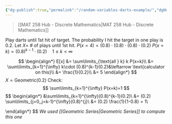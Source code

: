 ```yaml
---
{"dg-publish":true,"permalink":"/random-variables-darts-example/","dgHomeLink":true,"dgPassFrontmatter":false,"dgShowLocalGraph":true}
---
```


> [[MAT 258 Hub - Discrete Mathematics|MAT 258 Hub - Discrete Mathematics]]

Play darts until 1st hit of target. The probability I hit the target in one play is 0.2. 
Let $X=$ \# of plays until 1st hit.
$P(x=4)=(0.8)\cdot(0.8)\cdot(0.8)\cdot(0.2)$
$P(x=k)=(0.8)^{k-1}\cdot(0.2)\quad1\le k\lt \infty$

$$
\begin{align*}
E[x] &=  \sum\limits_{\text{all } k} k P(x=k)\\
&= \sum\limits_{k=1}^{\infty} k\cdot (0.8)^{k-1}(0.2)&\leftarrow \text{calculator on this}\\
&= \frac{1}{0.2}\\
&= 5
\end{align*}
$$
$X= \text{Geometric}(0.2)$
Check:
$$
\sum\limits_{k=1}^{\infty} P(x=k)=1
$$
$$
\begin{align*}
&\sum\limits_{k=1}^{\infty}(0.8)^{k-1}(0.2)\\
&= (0.2) \sum\limits_{j=0,\,j=k-1}^{\infty}(0.8)^{j}\\
&= (0.2) \frac{1}{1-0.8} = 1\\

\end{align*}
$$
*We used [[Geometric Series|Geometric Series]] to compute this one*
